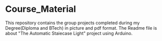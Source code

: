 # Course_Material
This repository contains the group projects completed during my Degree(Diploma and BTech) in picture and pdf format. The Readme file is about "The Automatic Staiecase Light" project using Arduino.
